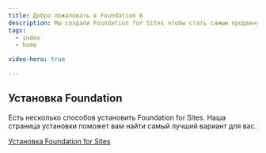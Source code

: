 ```yaml
---
title: Добро пожаловать в Foundation 6
description: Мы создали Foundation for Sites чтобы стать самым продвинутым адаптивным фронт-энд фреймворком в мире.
tags:
  - index
  - home

video-hero: true

---
```


## Установка Foundation

Есть несколько способов установить Foundation for Sites. Наша страница установки поможет вам найти самый лучший вариант для вас.

<a href="installation.html" class="large button">Установка Foundation for Sites</a>


